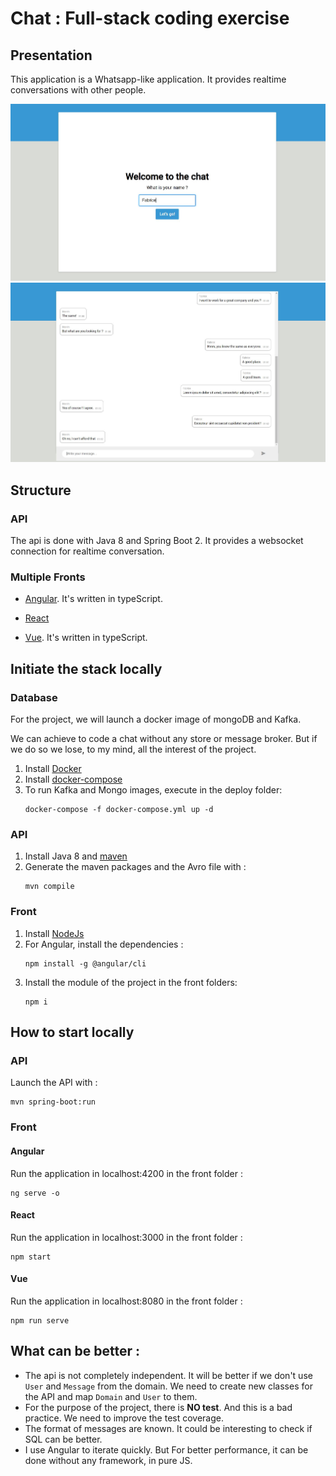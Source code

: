 # Chat : Full-stack coding exercise


## Presentation

This application is a Whatsapp-like application. It provides realtime conversations with other people.

  ![user page](./doc/user_screen.jpg)
  ![chat page](./doc/message_screen.jpg)
## Structure

### API
The api is done with Java 8 and Spring Boot 2.
It provides a websocket connection for realtime conversation.

### Multiple Fronts
- [Angular](https://angular.io). It's written in typeScript. 

- [React](https://reactjs.org/)

- [Vue](https://fr.vuejs.org/). It's written in typeScript. 

## Initiate the stack locally

### Database

For the project, we will launch a docker image of mongoDB and Kafka.

We can achieve to code a chat without any store or message broker. But if we do so we lose, to my mind, all the interest of the project.

1. Install [Docker](https://docs.docker.com/install/)
2. Install [docker-compose](https://docs.docker.com/compose/install/)
3. To run Kafka and Mongo images, execute in the deploy folder: 
    ```
    docker-compose -f docker-compose.yml up -d
    ```
### API

1. Install Java 8 and [maven](https://maven.apache.org/install.html)
2. Generate the maven packages and the Avro file with :
    ```
    mvn compile
    ```

### Front

1. Install [NodeJs](https://nodejs.org/en/)
2. For Angular, install the dependencies :
    ```
    npm install -g @angular/cli
    ```
3. Install the module of the project in the front folders:
    ```
    npm i
    ```

## How to start locally

### API

Launch the API with : 

```
mvn spring-boot:run
```

### Front

#### Angular

Run the application in localhost:4200 in the front folder : 
```
ng serve -o
```

#### React

Run the application in localhost:3000 in the front folder : 
```
npm start
```

#### Vue

Run the application in localhost:8080 in the front folder : 
```
npm run serve
```

## What can be better :

- The api is not completely independent. It will be better if we don't use `User` and `Message` from the domain. 
We need to create new classes for the API and map `Domain` and `User` to them.
- For the purpose of the project, there is **NO test**. And this is a bad practice. We need to improve the test coverage.
- The format of messages are known. It could be interesting to check if SQL can be better.
- I use Angular to iterate quickly. But For better performance, it can be done without any framework, in pure JS.
